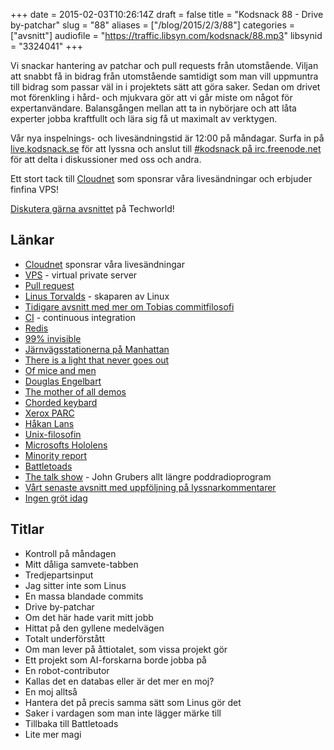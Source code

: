 +++
date = 2015-02-03T10:26:14Z
draft = false
title = "Kodsnack 88 - Drive by-patchar"
slug = "88"
aliases = ["/blog/2015/2/3/88"]
categories = ["avsnitt"]
audiofile = "https://traffic.libsyn.com/kodsnack/88.mp3"
libsynid = "3324041"
+++

Vi snackar hantering av patchar och pull requests från utomstående. Viljan att snabbt få in bidrag från utomstående samtidigt som man vill uppmuntra till bidrag som passar väl in i projektets sätt att göra saker. Sedan om drivet mot förenkling i hård- och mjukvara gör att vi går miste om något för expertanvändare. Balansgången mellan att ta in nybörjare och att låta experter jobba kraftfullt och lära sig få ut maximalt av verktygen.

Vår nya inspelnings- och livesändningstid är 12:00 på måndagar. Surfa in på [live.kodsnack.se](http://live.kodsnack.se) för att lyssna och anslut till [#kodsnack på irc.freenode.net](irc://irc.freenode.net:+7000/kodsnack) för att delta i diskussioner med oss och andra.

Ett stort tack till [Cloudnet](http://www.cloudnet.se) som sponsrar våra livesändningar och erbjuder finfina VPS!

[Diskutera gärna avsnittet](http://techworld.idg.se/2.2524/1.606453/) på Techworld!

## Länkar ##
* [Cloudnet](http://www.cloudnet.se) sponsrar våra livesändningar
* [VPS](http://en.wikipedia.org/wiki/Virtual_private_server) - virtual private server
* [Pull request](http://oss-watch.ac.uk/resources/pullrequest)
* [Linus Torvalds](http://en.wikipedia.org/wiki/Linus_Torvalds) - skaparen av Linux
* [Tidigare avsnitt med mer om Tobias commitfilosofi](https://kodsnack.se/3/)
* [CI](http://en.wikipedia.org/wiki/Continuous_integration) - continuous integration
* [Redis](http://en.wikipedia.org/wiki/Redis)
* [99% invisible](http://99percentinvisible.org/)
* [Järnvägsstationerna på Manhattan](http://99percentinvisible.org/episode/penn-station-sucks/)
* [There is a light that never goes out](http://99percentinvisible.org/episode/there-is-a-light-that-never-goes-out/)
* [Of mice and men](http://99percentinvisible.org/episode/of-mice-and-men/)
* [Douglas Engelbart](http://en.wikipedia.org/wiki/Douglas_Engelbart)
* [The mother of all demos](http://en.wikipedia.org/wiki/The_Mother_of_All_Demos)
* [Chorded keybard](http://en.wikipedia.org/wiki/Chorded_keyboard)
* [Xerox PARC](http://en.wikipedia.org/wiki/PARC_%28company%29)
* [Håkan Lans](http://en.wikipedia.org/wiki/H%C3%A5kan_Lans)
* [Unix-filosofin](http://en.wikipedia.org/wiki/Unix_philosophy)
* [Microsofts Hololens](http://www.microsoft.com/microsoft-hololens/en-us)
* [Minority report](http://en.wikipedia.org/wiki/Minority_Report_%28film%29)
* [Battletoads](http://en.wikipedia.org/wiki/Battletoads_%28video_game%29)
* [The talk show](http://daringfireball.net/thetalkshow/) - John Grubers allt längre poddradioprogram
* [Vårt senaste avsnitt med uppföljning på lyssnarkommentarer](https://kodsnack.se/86/)
* [Ingen gröt idag](http://appsnack.se/avsnitt/151-idag-fr-vi-snacka-om-appleEnApple-podcastfrnAppSnack)

## Titlar ##
* Kontroll på måndagen
* Mitt dåliga samvete-tabben
* Tredjepartsinput
* Jag sitter inte som Linus
* En massa blandade commits
* Drive by-patchar
* Om det här hade varit mitt jobb
* Hittat på den gyllene medelvägen
* Totalt  underförstått
* Om man lever på åttiotalet, som vissa projekt gör
* Ett projekt som AI-forskarna borde jobba på
* En robot-contributor
* Kallas det en databas eller är det mer en moj?
* En moj alltså
* Hantera det på precis samma sätt som Linus gör det
* Saker i vardagen som man inte lägger märke till
* Tillbaka till Battletoads
* Lite mer magi